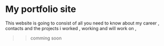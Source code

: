 # My  portfolio site

This website is going to consist of all you need to know about my career , contacts and  the projects i worked , working and will work on ,

>> comming soon
